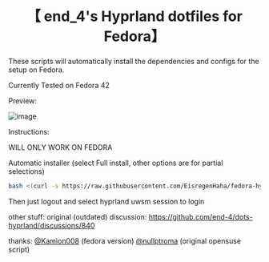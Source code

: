 <div align="center">
    <h1>【 end_4's Hyprland dotfiles for Fedora】</h1>
    <h3></h3>
</div>

These scripts will automatically install the dependencies and configs for the setup on Fedora.

Currently Tested on Fedora 42

Preview:

![image](https://github.com/user-attachments/assets/c824d283-de7a-4730-a310-d6b468a71689)

Instructions:

WILL ONLY WORK ON FEDORA

Automatic installer (select Full install, other options are for partial selections)

```bash
bash <(curl -s https://raw.githubusercontent.com/EisregenHaha/fedora-hyprland/main/bootstrap.sh)
 ```
Then just logout and select hyprland uwsm session to login



other stuff:
original (outdated) discussion: https://github.com/end-4/dots-hyprland/discussions/840

thanks:
[@Kamion008](https://github.com/Kamion008) (fedora version)
[@nullptroma](https://github.com/nullptroma) (original opensuse script)
